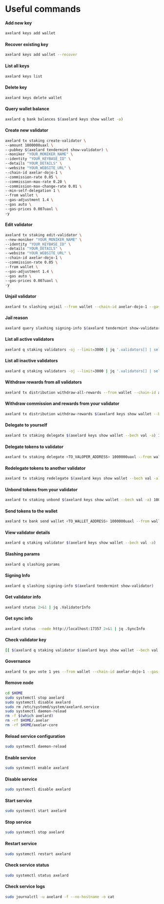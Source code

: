 # Useful commands

#### Add new key

```bash
axelard keys add wallet
```

#### Recover existing key

```bash
axelard keys add wallet --recover
```

#### List all keys

```bash
axelard keys list
```

#### Delete key

```bash
axelard keys delete wallet
```

#### Query wallet balance

```bash
axelard q bank balances $(axelard keys show wallet -a)
```

#### Create new validator

```bash
axelard tx staking create-validator \
--amount 1000000uaxl \
--pubkey $(axelard tendermint show-validator) \
--moniker "YOUR_MONIKER_NAME" \
--identity "YOUR_KEYBASE_ID" \
--details "YOUR_DETAILS" \
--website "YOUR_WEBSITE_URL" \
--chain-id axelar-dojo-1 \
--commission-rate 0.05 \
--commission-max-rate 0.20 \
--commission-max-change-rate 0.01 \
--min-self-delegation 1 \
--from wallet \
--gas-adjustment 1.4 \
--gas auto \
--gas-prices 0.007uaxl \
-y
```

#### Edit validator

```bash
axelard tx staking edit-validator \
--new-moniker "YOUR_MONIKER_NAME" \
--identity "YOUR_KEYBASE_ID" \
--details "YOUR_DETAILS" \
--website "YOUR_WEBSITE_URL" \
--chain-id axelar-dojo-1 \
--commission-rate 0.05 \
--from wallet \
--gas-adjustment 1.4 \
--gas auto \
--gas-prices 0.007uaxl \
-y
```

#### Unjail validator

```bash
axelard tx slashing unjail --from wallet --chain-id axelar-dojo-1 --gas-adjustment 1.4 --gas auto --gas-prices 0.007uaxl -y
```

#### Jail reason

```bash
axelard query slashing signing-info $(axelard tendermint show-validator)
```

#### List all active validators

```bash
axelard q staking validators -oj --limit=3000 | jq '.validators[] | select(.status=="BOND_STATUS_BONDED")' | jq -r '(.tokens|tonumber/pow(10; 6)|floor|tostring) + " \t " + .description.moniker' | sort -gr | nl
```

#### List all inactive validators

```bash
axelard q staking validators -oj --limit=3000 | jq '.validators[] | select(.status=="BOND_STATUS_UNBONDED")' | jq -r '(.tokens|tonumber/pow(10; 6)|floor|tostring) + " \t " + .description.moniker' | sort -gr | nl
```

#### Withdraw rewards from all validators

```bash
axelard tx distribution withdraw-all-rewards --from wallet --chain-id axelar-dojo-1 --gas-adjustment 1.4 --gas auto --gas-prices 0.007uaxl -y
```

#### Withdraw commission and rewards from your validator

```bash
axelard tx distribution withdraw-rewards $(axelard keys show wallet --bech val -a) --commission --from wallet --chain-id axelar-dojo-1 --gas-adjustment 1.4 --gas auto --gas-prices 0.007uaxl -y
```

#### Delegate to yourself

```bash
axelard tx staking delegate $(axelard keys show wallet --bech val -a) 1000000uaxl --from wallet --chain-id axelar-dojo-1 --gas-adjustment 1.4 --gas auto --gas-prices 0.007uaxl -y
```

#### Delegate tokens to validator

```bash
axelard tx staking delegate <TO_VALOPER_ADDRESS> 1000000uaxl --from wallet --chain-id axelar-dojo-1 --gas-adjustment 1.4 --gas auto --gas-prices 0.007uaxl -y
```

#### Redelegate tokens to another validator

```bash
axelard tx staking redelegate $(axelard keys show wallet --bech val -a) <TO_VALOPER_ADDRESS> 1000000uaxl --from wallet --chain-id axelar-dojo-1 --gas-adjustment 1.4 --gas auto --gas-prices 0.007uaxl -y
```

#### Unbond tokens from your validator

```bash
axelard tx staking unbond $(axelard keys show wallet --bech val -a) 1000000uaxl --from wallet --chain-id axelar-dojo-1 --gas-adjustment 1.4 --gas auto --gas-prices 0.007uaxl -y
```

#### Send tokens to the wallet

```bash
axelard tx bank send wallet <TO_WALLET_ADDRESS> 1000000uaxl --from wallet --chain-id axelar-dojo-1 --gas-adjustment 1.4 --gas auto --gas-prices 0.007uaxl -y
```

#### View validator details

```bash
axelard q staking validator $(axelard keys show wallet --bech val -a)
```

#### Slashing params

```bash
axelard q slashing params
```

#### Signing Info

```bash
axelard q slashing signing-info $(axelard tendermint show-validator)
```

#### Get validator info

```bash
axelard status 2>&1 | jq .ValidatorInfo
```

#### Get sync info

```bash
axelard status --node http://localhost:17357 2>&1 | jq .SyncInfo
```

#### Check validator key

```bash
[[ $(axelard q staking validator $(axelard keys show wallet --bech val -a) -oj | jq -r .consensus_pubkey.key) = $(axelard status | jq -r .ValidatorInfo.PubKey.value) ]] && echo -e "\n\e[1m\e[32mTrue\e[0m\n" || echo -e "\n\e[1m\e[31mFalse\e[0m\n"
```

#### Governance

```bash
axelard tx gov vote 1 yes --from wallet --chain-id axelar-dojo-1 --gas-prices 0.007uaxl --gas-adjustment 1.5 --gas auto -y
```

#### Remove node

```bash
cd $HOME
sudo systemctl stop axelard
sudo systemctl disable axelard
sudo rm /etc/systemd/system/axelard.service
sudo systemctl daemon-reload
rm -f $(which axelard)
rm -rf $HOME/.axelar
rm -rf $HOME/axelar-core
```

#### Reload service configuration

```bash
sudo systemctl daemon-reload
```

#### Enable service

```bash
sudo systemctl enable axelard
```

#### Disable service

```bash
sudo systemctl disable axelard
```

#### Start service

```bash
sudo systemctl start axelard
```

#### Stop service

```bash
sudo systemctl stop axelard
```

#### Restart service

```bash
sudo systemctl restart axelard
```

#### Check service status

```bash
sudo systemctl status axelard
```

#### Check service logs

```bash
sudo journalctl -u axelard -f --no-hostname -o cat
```
